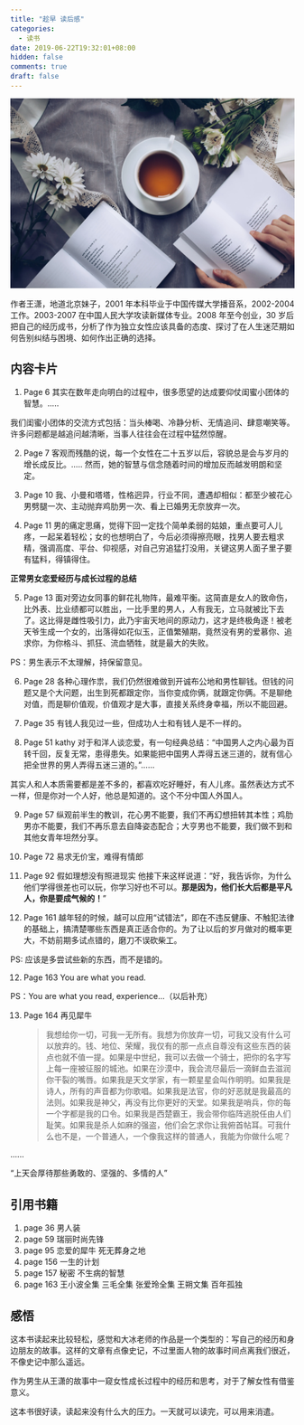 ```yaml
---
title: "趁早 读后感"
categories:
  - 读书
date: 2019-06-22T19:32:01+08:00
hidden: false
comments: true
draft: false
---
```


![](https://raw.githubusercontent.com/alwqx/picx-images-hosting/master/common/banner/reading-01.jpg)

作者王潇，地道北京妹子，2001 年本科毕业于中国传媒大学播音系，2002-2004 工作。2003-2007 在中国人民大学攻读新媒体专业。2008 年至今创业，30 岁后把自己的经历成书，分析了作为独立女性应该具备的态度、探讨了在人生迷茫期如何告别纠结与困境、如何作出正确的选择。

<!--more-->

## 内容卡片

1. Page 6
   其实在数年走向明白的过程中，很多愿望的达成要仰仗闺蜜小团体的智慧。.....

我们闺蜜小团体的交流方式包括：当头棒喝、冷静分析、无情追问、肆意嘲笑等。许多问题都是越追问越清晰，当事人往往会在过程中猛然惊醒。

2. Page 7
   客观而残酷的说，每一个女性在二十五岁以后，容貌总是会与岁月的增长成反比。..... 然而，她的智慧与信念随着时间的增加反而越发明朗和坚定。

3. Page 10
   我、小曼和塔塔，性格迥异，行业不同，遭遇却相似：都至少被花心男劈腿一次、主动抛弃鸡肋男一次、看上已婚男无奈放弃一次。

4. Page 11
   男的痛定思痛，觉得下回一定找个简单柔弱的姑娘，重点要可人儿疼，一起呆着轻松；女的也想明白了，今后必须得擦亮眼，找男人要去粗求精，强调高度、平台、仰视感，对自己穷追猛打没用，关键这男人面子里子要有猛料，得镇得住。

**正常男女恋爱经历与成长过程的总结**

5. Page 13
   面对旁边女同事的鲜花礼物阵，最难平衡。这简直是女人的致命伤，比外表、比业绩都可以胜出，一比手里的男人，人有我无，立马就被比下去了。这比得是雌性吸引力，此乃宇宙天地间的原动力，这才是终极角逐！被老天爷生成一个女的，出落得如花似玉，正值繁殖期，竟然没有男的爱慕你、追求你，为你格斗、抓狂、流血牺牲，就是最大的失败。

PS：男生表示不太理解，持保留意见。

6. Page 28
   各种心理作祟，我们仍然很难做到开诚布公地和男性聊钱。但钱的问题又是个大问题，出生到死都跟定你，当你变成你俩，就跟定你俩。不是聊绝对值，而是聊价值观，价值观才是大事，直接关系终身幸福，所以不能回避。

7. Page 35
   有钱人我见过一些，但成功人士和有钱人是不一样的。

8. Page 51
   kathy 对于和洋人谈恋爱，有一句经典总结：“中国男人之内心最为百转千回，反复无常，患得患失。如果能把中国男人弄得五迷三道的，就有信心把全世界的男人弄得五迷三道的。”......

其实人和人本质需要都是差不多的，都喜欢吃好睡好，有人儿疼。虽然表达方式不一样，但是你对一个人好，他总是知道的。这个不分中国人外国人。

9. Page 57
   纵观前半生的教训，花心男不能要，我们不再幻想扭转其本性；鸡肋男亦不能要，我们不再乐意去自降姿态配合；大亨男也不能要，我们做不到和其他女青年坦然分享。

10. Page 72
    易求无价宝，难得有情郎

11. Page 92 假如理想没有照进现实
    他接下来这样说道：“好，我告诉你，为什么他们学得很差也可以玩，你学习好也不可以。**那是因为，他们长大后都是平凡人，你是要成气候的！**”

12. Page 161
    越年轻的时候，越可以应用“试错法”，即在不违反健康、不触犯法律的基础上，搞清楚哪些东西是真正适合你的。为了让以后的岁月做对的概率更大，不妨前期多试点错的，磨刀不误砍柴工。

PS: 应该是多尝试些新的东西，而不是错的。

12. Page 163
    You are what you read.

PS：You are what you read, experience...（以后补充）

13. Page 164 再见犀牛
    > 我想给你一切，可我一无所有。我想为你放弃一切，可我又没有什么可以放弃的。钱、地位、荣耀，我仅有的那一点点自尊没有这些东西的装点也就不值一提。如果是中世纪，我可以去做一个骑士，把你的名字写上每一座被征服的城池。如果在沙漠中，我会流尽最后一滴鲜血去滋润你干裂的嘴唇。如果我是天文学家，有一颗星星会叫作明明。如果我是诗人，所有的声音都为你歌唱。如果我是法官，你的好恶就是我最高的法则。如果我是神父，再没有比你更好的天堂。如果我是哨兵，你的每一个字都是我的口令。如果我是西楚霸王，我会带你临阵逃脱任由人们耻笑。如果我是杀人如麻的强盗，他们会乞求你让我俯首帖耳。可我什么也不是，一个普通人，一个像我这样的普通人，我能为你做什么呢？

......

“上天会厚待那些勇敢的、坚强的、多情的人”

## 引用书籍

1. page 36 男人装
2. page 59 瑞丽时尚先锋
3. page 95 恋爱的犀牛 死无葬身之地
4. page 156 一生的计划
5. page 157 秘密 不生病的智慧
6. page 163 王小波全集 三毛全集 张爱玲全集 王朔文集 百年孤独

## 感悟

这本书读起来比较轻松，感觉和大冰老师的作品是一个类型的：写自己的经历和身边朋友的故事。这样的文章有点像史记，不过里面人物的故事时间点离我们很近，不像史记中那么遥远。

作为男生从王潇的故事中一窥女性成长过程中的经历和思考，对于了解女性有借鉴意义。

这本书很好读，读起来没有什么大的压力。一天就可以读完，可以用来消遣。
